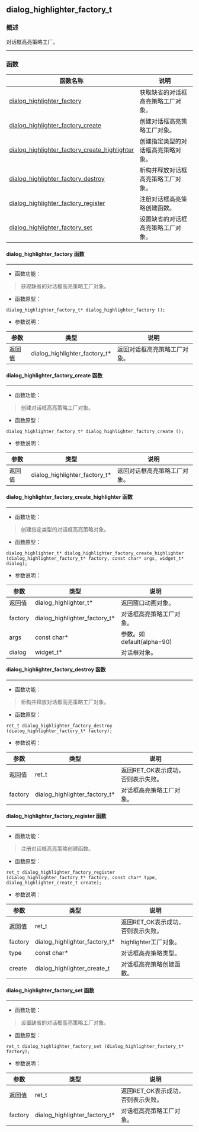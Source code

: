 ## dialog\_highlighter\_factory\_t
### 概述
 对话框高亮策略工厂。


----------------------------------
### 函数
<p id="dialog_highlighter_factory_t_methods">

| 函数名称 | 说明 | 
| -------- | ------------ | 
| <a href="#dialog_highlighter_factory_t_dialog_highlighter_factory">dialog\_highlighter\_factory</a> | 获取缺省的对话框高亮策略工厂对象。 |
| <a href="#dialog_highlighter_factory_t_dialog_highlighter_factory_create">dialog\_highlighter\_factory\_create</a> | 创建对话框高亮策略工厂对象。 |
| <a href="#dialog_highlighter_factory_t_dialog_highlighter_factory_create_highlighter">dialog\_highlighter\_factory\_create\_highlighter</a> | 创建指定类型的对话框高亮策略对象。 |
| <a href="#dialog_highlighter_factory_t_dialog_highlighter_factory_destroy">dialog\_highlighter\_factory\_destroy</a> | 析构并释放对话框高亮策略工厂对象。 |
| <a href="#dialog_highlighter_factory_t_dialog_highlighter_factory_register">dialog\_highlighter\_factory\_register</a> | 注册对话框高亮策略创建函数。 |
| <a href="#dialog_highlighter_factory_t_dialog_highlighter_factory_set">dialog\_highlighter\_factory\_set</a> | 设置缺省的对话框高亮策略工厂对象。 |
#### dialog\_highlighter\_factory 函数
-----------------------

* 函数功能：

> <p id="dialog_highlighter_factory_t_dialog_highlighter_factory"> 获取缺省的对话框高亮策略工厂对象。


* 函数原型：

```
dialog_highlighter_factory_t* dialog_highlighter_factory ();
```

* 参数说明：

| 参数 | 类型 | 说明 |
| -------- | ----- | --------- |
| 返回值 | dialog\_highlighter\_factory\_t* | 返回对话框高亮策略工厂对象。 |
#### dialog\_highlighter\_factory\_create 函数
-----------------------

* 函数功能：

> <p id="dialog_highlighter_factory_t_dialog_highlighter_factory_create"> 创建对话框高亮策略工厂对象。



* 函数原型：

```
dialog_highlighter_factory_t* dialog_highlighter_factory_create ();
```

* 参数说明：

| 参数 | 类型 | 说明 |
| -------- | ----- | --------- |
| 返回值 | dialog\_highlighter\_factory\_t* | 返回对话框高亮策略工厂对象。 |
#### dialog\_highlighter\_factory\_create\_highlighter 函数
-----------------------

* 函数功能：

> <p id="dialog_highlighter_factory_t_dialog_highlighter_factory_create_highlighter"> 创建指定类型的对话框高亮策略对象。



* 函数原型：

```
dialog_highlighter_t* dialog_highlighter_factory_create_highlighter (dialog_highlighter_factory_t* factory, const char* args, widget_t* dialog);
```

* 参数说明：

| 参数 | 类型 | 说明 |
| -------- | ----- | --------- |
| 返回值 | dialog\_highlighter\_t* | 返回窗口动画对象。 |
| factory | dialog\_highlighter\_factory\_t* | 对话框高亮策略工厂对象。 |
| args | const char* | 参数。如default(alpha=90) |
| dialog | widget\_t* | 对话框对象。 |
#### dialog\_highlighter\_factory\_destroy 函数
-----------------------

* 函数功能：

> <p id="dialog_highlighter_factory_t_dialog_highlighter_factory_destroy"> 析构并释放对话框高亮策略工厂对象。



* 函数原型：

```
ret_t dialog_highlighter_factory_destroy (dialog_highlighter_factory_t* factory);
```

* 参数说明：

| 参数 | 类型 | 说明 |
| -------- | ----- | --------- |
| 返回值 | ret\_t | 返回RET\_OK表示成功，否则表示失败。 |
| factory | dialog\_highlighter\_factory\_t* | 对话框高亮策略工厂对象。 |
#### dialog\_highlighter\_factory\_register 函数
-----------------------

* 函数功能：

> <p id="dialog_highlighter_factory_t_dialog_highlighter_factory_register"> 注册对话框高亮策略创建函数。



* 函数原型：

```
ret_t dialog_highlighter_factory_register (dialog_highlighter_factory_t* factory, const char* type, dialog_highlighter_create_t create);
```

* 参数说明：

| 参数 | 类型 | 说明 |
| -------- | ----- | --------- |
| 返回值 | ret\_t | 返回RET\_OK表示成功，否则表示失败。 |
| factory | dialog\_highlighter\_factory\_t* | highlighter工厂对象。 |
| type | const char* | 对话框高亮策略类型。 |
| create | dialog\_highlighter\_create\_t | 对话框高亮策略创建函数。 |
#### dialog\_highlighter\_factory\_set 函数
-----------------------

* 函数功能：

> <p id="dialog_highlighter_factory_t_dialog_highlighter_factory_set"> 设置缺省的对话框高亮策略工厂对象。



* 函数原型：

```
ret_t dialog_highlighter_factory_set (dialog_highlighter_factory_t* factory);
```

* 参数说明：

| 参数 | 类型 | 说明 |
| -------- | ----- | --------- |
| 返回值 | ret\_t | 返回RET\_OK表示成功，否则表示失败。 |
| factory | dialog\_highlighter\_factory\_t* | 对话框高亮策略工厂对象。 |
